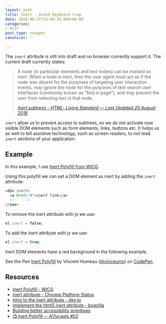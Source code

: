 ```yaml
---
layout: post
title: Inert - Avoid keyboard trap
date: 2018-08-21T14:49:19.000+00:00
categories:
- A11Y
post_type: snippet
canonical: ''

---
```

The `inert` attribute is still into draft and no browser currently support it. The current draft currently states:

> A node (in particular elements and text nodes) can be marked as inert. When a node is inert, then the user agent must act as if the node was absent for the purposes of targeting user interaction events, may ignore the node for the purposes of text search user interfaces (commonly known as "find in page"), and may prevent the user from selecting text in that node.
>
> *[Inert subtrees - HTML- Living Standard — Last Updated 20 August 2018](https://html.spec.whatwg.org/multipage/interaction.html#inert-subtrees)*

`inert` allow us to prevent access to subtrees, so we do not activate now visible DOM elements such as form elements, links, buttons etc. It helps us as well to tell assistive technology, such as screen readers, to not read `inert` sections of your application.

## Example

In this example, I use [Inert Polyfill from WICG](https://github.com/WICG/inert).

Using this polyfill we can set a DOM element as inert by adding the `inert` attribute:

```html
<div inert>
  <a href="#">inert link</a>
  <!--  -->
</nav>
```

To remove the inert attribute with js we use:

```js
el.inert = false;
```

To add the inert attribute with js we use:

```js
el.inert = true;
```

Inert DOM elements have a red background in the following example.

<p data-height="500" data-theme-id="dark" data-slug-hash="BOaXLq" data-default-tab="result" data-user="vinceumo" data-pen-title="Inert Polyfill" class="codepen">See the Pen <a href="https://codepen.io/vinceumo/pen/BOaXLq/">Inert Polyfill</a> by Vincent Humeau (<a href="https://codepen.io/vinceumo">@vinceumo</a>) on <a href="https://codepen.io">CodePen</a>.</p>
<script async src="https://static.codepen.io/assets/embed/ei.js"></script>

## Resources

- [Inert Polyfill - WICG](https://github.com/WICG/inert)
- [inert attribute - Chrome Platform Status](https://www.chromestatus.com/feature/5703266176335872)
- [Intro to the inert attribute - dev.to](https://dev.to/hybrid_alex/intro-to-the-inert-attribute-3d25)
- [implement the html5 inert attribute - bugzilla](https://bugzilla.mozilla.org/show_bug.cgi?id=921504)
- [Building better accessibility primitives](http://robdodson.me/building-better-accessibility-primitives/)
- [📺 Inert Polyfill -- A11ycasts #02](https://www.youtube.com/watch?v=fGLp_gfMMGU)